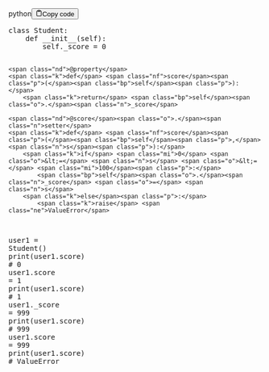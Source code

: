 <div class="code-element"><div class="lang-line"><text>python</text><button class="copy-button" id="code1ffe4da1403bf3d27527b24b056c456db" onclick="copyCode(code1ffe4da1403bf3d27527b24b056c456d, code1ffe4da1403bf3d27527b24b056c456db)"><svg stroke="currentColor" fill="none" stroke-width="2" viewBox="0 0 24 24" stroke-linecap="round" stroke-linejoin="round" class="h-4 w-4" height="1em" width="1em" xmlns="http://www.w3.org/2000/svg"><path d="M16 4h2a2 2 0 0 1 2 2v14a2 2 0 0 1-2 2H6a2 2 0 0 1-2-2V6a2 2 0 0 1 2-2h2"></path><rect x="8" y="2" width="8" height="4" rx="1" ry="1"></rect></svg><text>Copy code</text></button></div><div class="code" id="code1ffe4da1403bf3d27527b24b056c456d"><div class="highlight"><pre><span></span><span class="k">class</span> <span class="nc">Student</span><span class="p">:</span>
    <span class="k">def</span> <span class="fm">__init__</span><span class="p">(</span><span class="bp">self</span><span class="p">):</span>
        <span class="bp">self</span><span class="o">.</span><span class="n">_score</span> <span class="o">=</span> <span class="mi">0</span>

    <span class="nd">@property</span>
    <span class="k">def</span> <span class="nf">score</span><span class="p">(</span><span class="bp">self</span><span class="p">):</span>
        <span class="k">return</span> <span class="bp">self</span><span class="o">.</span><span class="n">_score</span>

    <span class="nd">@score</span><span class="o">.</span><span class="n">setter</span>
    <span class="k">def</span> <span class="nf">score</span><span class="p">(</span><span class="bp">self</span><span class="p">,</span> <span class="n">s</span><span class="p">):</span>
        <span class="k">if</span> <span class="mi">0</span> <span class="o">&lt;=</span> <span class="n">s</span> <span class="o">&lt;=</span> <span class="mi">100</span><span class="p">:</span>
            <span class="bp">self</span><span class="o">.</span><span class="n">_score</span> <span class="o">=</span> <span class="n">s</span>
        <span class="k">else</span><span class="p">:</span>
            <span class="k">raise</span> <span class="ne">ValueError</span>

<span class="n">user1</span> <span class="o">=</span> <span class="n">Student</span><span class="p">()</span>
<span class="nb">print</span><span class="p">(</span><span class="n">user1</span><span class="o">.</span><span class="n">score</span><span class="p">)</span> <span class="c1"># 0</span>
<span class="n">user1</span><span class="o">.</span><span class="n">score</span> <span class="o">=</span> <span class="mi">1</span>
<span class="nb">print</span><span class="p">(</span><span class="n">user1</span><span class="o">.</span><span class="n">score</span><span class="p">)</span> <span class="c1"># 1</span>
<span class="n">user1</span><span class="o">.</span><span class="n">_score</span> <span class="o">=</span> <span class="mi">999</span>
<span class="nb">print</span><span class="p">(</span><span class="n">user1</span><span class="o">.</span><span class="n">score</span><span class="p">)</span> <span class="c1"># 999</span>
<span class="n">user1</span><span class="o">.</span><span class="n">score</span> <span class="o">=</span> <span class="mi">999</span>
<span class="nb">print</span><span class="p">(</span><span class="n">user1</span><span class="o">.</span><span class="n">score</span><span class="p">)</span> <span class="c1"># ValueError</span>
</pre></div></div></div>